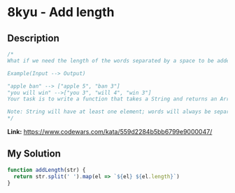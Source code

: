 # 8kyu - Add length

## Description
```js
/*
What if we need the length of the words separated by a space to be added at the end of that same word and have it returned as an array?

Example(Input --> Output)

"apple ban" --> ["apple 5", "ban 3"]
"you will win" -->["you 3", "will 4", "win 3"]
Your task is to write a function that takes a String and returns an Array/list with the length of each word added to each element .

Note: String will have at least one element; words will always be separated by a space.
*/
```

**Link:** https://www.codewars.com/kata/559d2284b5bb6799e9000047/

## My Solution
```js
function addLength(str) {
  return str.split(' ').map(el => `${el} ${el.length}`)
}
```

